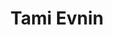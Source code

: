 ---
layout: post
title: Tami Evnin
school: Parsons
major: Major?
image: https://static.squarespace.com/static/50354720c4aa2d2d3150d3d8/t/50365837c4aa2d2d3152d120/1345738809318/?format=300w
position: DesignDays
positionURL: http://www.techatnyu.org/position
now: NASDAQ OMX
nowURL: http://www.google.com
twitter: tamiiiiiiiiiiii
email: t@NYU email?
graduate: 2014
weight: 11
---